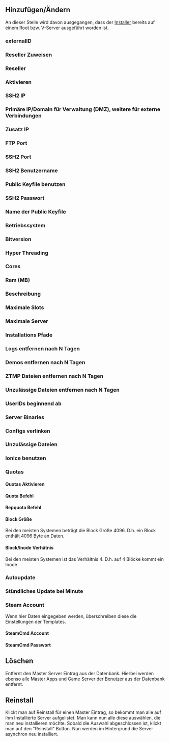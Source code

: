 ## Hinzufügen/Ändern
An dieser Stelle wird davon ausgegangen, dass der [Installer](/de/installation/game-root-server/) bereits auf einem Root bzw. V-Server ausgeführt worden ist.

### externalID

### Reseller Zuweisen

### Reseller

### Aktivieren

### SSH2 IP

### Primäre IP/Domain für Verwaltung (DMZ), weitere für externe Verbindungen

### Zusatz IP

### FTP Port

### SSH2 Port

### SSH2 Benutzername

### Public Keyfile benutzen

### SSH2 Passwort

### Name der Public Keyfile

### Betriebssystem

### Bitversion

### Hyper Threading

### Cores

### Ram (MB)

### Beschreibung

### Maximale Slots

### Maximale Server

### Installations Pfade

### Logs entfernen nach N Tagen

### Demos entfernen nach N Tagen

### ZTMP Dateien entfernen nach N Tagen

### Unzulässige Dateien entfernen nach N Tagen

### UserIDs beginnend ab

### Server Binaries

### Configs verlinken

### Unzulässige Dateien

### Ionice benutzen

### Quotas
#### Quotas Aktivieren
#### Quota Befehl
#### Repquota Befehl
#### Block Größe
Bei den meisten Systemen beträgt die Block Größe 4096. D.h. ein Block enthält 4096 Byte an Daten.

#### Block/Inode Verhätnis
Bei den meisten Systemen ist das Verhältnis 4. D.h. auf 4 Blöcke kommt ein Inode

### Autoupdate

### Stündliches Update bei Minute

### Steam Account
Wenn hier Daten eingegeben werden, überschreiben diese die Einstellungen der Templates.

#### SteamCmd Account

#### SteamCmd Passwort

## Löschen
Entfernt den Master Server Eintrag aus der Datenbank. Hierbei werden ebenso alle Master Apps und Game Server der Benutzer aus der Datenbank entfernt.

## Reinstall
Klickt man auf Reinstall für einen Master Eintrag, so bekommt man alle auf ihm Installierte Server aufgelistet. Man kann nun alle diese auswählen, die man neu installieren möchte.
Sobald die Auswahl abgeschlossen ist, klickt man auf den "Reinstall" Button.
Nun werden im Hintergrund die Server asynchron neu installiert.